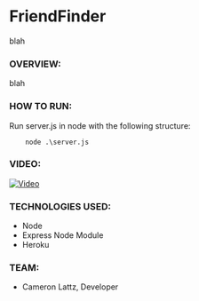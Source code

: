 # FriendFinder
blah

### OVERVIEW:
blah

### HOW TO RUN:
Run server.js in node with the following structure:
```
    node .\server.js
```

### VIDEO:
[![Video](https://img.youtube.com/vi/X62zeL3pWww/0.jpg)](https://www.youtube.com/watch?v=X62zeL3pWww)

### TECHNOLOGIES USED:
* Node
* Express Node Module
* Heroku

### TEAM:
* Cameron Lattz, Developer